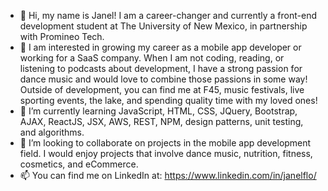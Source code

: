 - 👋 Hi, my name is Janel! I am a career-changer and currently a front-end development student at The University of New Mexico, in partnership with Promineo Tech. 
- 👀 I am interested in growing my career as a mobile app developer or working for a SaaS company. When I am not coding, reading, or listening to podcasts about development, I have a strong passion for dance music and would love to combine those passions in some way! Outside of development, you can find me at F45, music festivals, live sporting events, the lake, and spending quality time with my loved ones! 
- 🌱 I’m currently learning JavaScript, HTML, CSS, JQuery, Bootstrap, AJAX, ReactJS, JSX, AWS, REST, NPM, design patterns, unit testing, and algorithms.
- 💞️ I’m looking to collaborate on projects in the mobile app development field. I would enjoy projects that involve dance music, nutrition, fitness, cosmetics, and eCommerce.
- 📫 You can find me on LinkedIn at: https://www.linkedin.com/in/janelflo/

<!---
janelflo/janelflo is a ✨ special ✨ repository because its `README.md` (this file) appears on your GitHub profile.
You can click the Preview link to take a look at your changes.
--->
